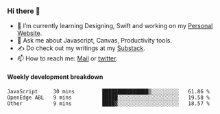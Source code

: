 ### Hi there 👋

- 🌱 I’m currently learning Designing, Swift and working on my [Personal Website](https://kvaishak.com/).
- 💬 Ask me about Javascript, Canvas,  Productivity tools. 
- :writing_hand: Do check out my writings at my [Substack](https://kvaishak.substack.com/).
- 📫 How to reach me: [Mail](mailto:vaishak.kaippanchery@gmail.com) or [twitter](https://twitter.com/kvaishack).


#### Weekly development breakdown

<!--START_SECTION:waka-->

```text
JavaScript     30 mins         ███████████████▒░░░░░░░░░   61.86 %
OpenEdge ABL   9 mins          █████░░░░░░░░░░░░░░░░░░░░   19.58 %
Other          9 mins          ████▓░░░░░░░░░░░░░░░░░░░░   18.57 %
```

<!--END_SECTION:waka-->
